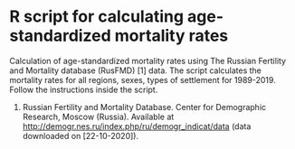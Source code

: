 # R script for calculating age-standardized mortality rates
Calculation of age-standardized mortality rates using The Russian Fertility and Mortality database (RusFMD) [1] data. The script calculates the mortality rates for all regions, sexes, types of settlement for 1989-2019. Follow the instructions inside the script.

1. Russian Fertility and Mortality Database. Center for Demographic Research, Moscow (Russia). Available at http://demogr.nes.ru/index.php/ru/demogr_indicat/data (data downloaded on [22-10-2020]).
